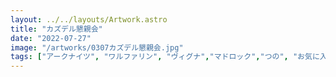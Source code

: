 ```yaml
---
layout: ../../layouts/Artwork.astro
title: "カズデル懇親会"
date: "2022-07-27"
image: "/artworks/0307カズデル懇親会.jpg"
tags: ["アークナイツ", "ワルファリン", "ヴィグナ","マドロック","つの", "お気に入り" ]
---
```


